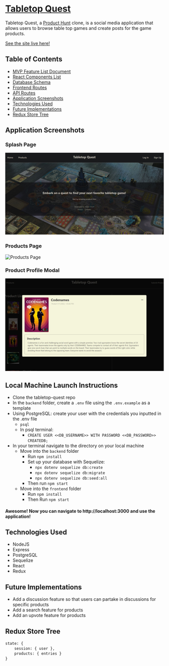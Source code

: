 
# [Tabletop Quest](https://tabletopquest.herokuapp.com/)

Tabletop Quest, a [Product Hunt](https://www.producthunt.com/) clone, is a social media application that allows users to browse table top games and create posts for the game products.

[See the site live here!](https://tabletopquest.herokuapp.com/)

## Table of Contents
* [MVP Feature List Document](https://github.com/bobaguardian/tabletop-quest/wiki/MVP-Feature-List)
* [React Components List](https://github.com/bobaguardian/tabletop-quest/wiki/React-Components)
* [Database Schema](https://github.com/bobaguardian/tabletop-quest/wiki/Database-Schema)
* [Frontend Routes](https://github.com/bobaguardian/tabletop-quest/wiki/Frontend-Routes)
* [API Routes](https://github.com/bobaguardian/tabletop-quest/wiki/API-Documentation)
* [Application Screenshots](https://github.com/bobaguardian/tabletop-quest#application-screenshots)
* [Technologies Used](https://github.com/bobaguardian/tabletop-quest#technologies-used)
* [Future Implementations](https://github.com/bobaguardian/tabletop-quest#future-implementations)
* [Redux Store Tree](https://github.com/bobaguardian/tabletop-quest#redux-store-tree)


## Application Screenshots

### Splash Page
![Splash Page](./frontend/public/images/splash-page.jpg)

### Products Page
![Products Page](./frontend/public/images/products-list.jpg)

### Product Profile Modal
![Product Profile Modal](./frontend/public/images/product-modal.jpg)

## Local Machine Launch Instructions
* Clone the tabletop-quest repo
* In the `backend` folder, create a `.env` file using the `.env.example` as a template
* Using PostgreSQL: create your user with the credentials you inputted in the .env file
  * `psql`
  * In psql terminal:
    * `CREATE USER <<DB_USERNAME>> WITH PASSWORD <<DB_PASSWORD>> CREATEDB;`
* In your terminal navigate to the directory on your local machine
  * Move into the `backend` folder
    * Run `npm install`
    * Set up your database with Sequelize:
      * `npx dotenv sequelize db:create`
      * `npx dotenv sequelize db:migrate`
      * `npx dotenv sequelize db:seed:all`
    * Then run `npm start`
  * Move into the `frontend` folder
    * Run `npm install`
    * Then Run `npm start`
#### Awesome! Now you can navigate to http://localhost:3000 and use the application!

## Technologies Used
* NodeJS
* Express
* PostgreSQL
* Sequelize
* React
* Redux

## Future Implementations
* Add a discussion feature so that users can partake in discussions for specific products
* Add a search feature for products
* Add an upvote feature for products

## Redux Store Tree

    state: {
	    session: { user },
	    products: { entries }
    }
